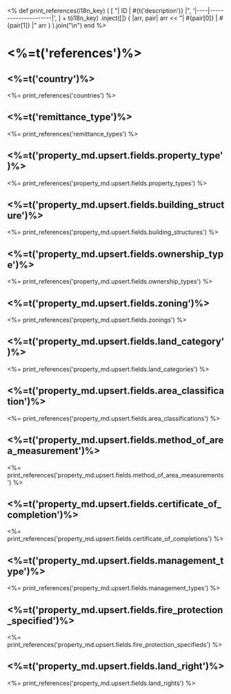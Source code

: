 <%
  def print_references(i18n_key)
    (
      [
        "| ID | #{t('description')} |",
        '|----|---------------------|',
      ] +
      t(i18n_key)
        .inject([]) {
          |arr, pair|
          arr << "| #{pair[0]} | #{pair[1]} |"
          arr
        }
    ).join("\n")
  end
%>

# <%=t('references')%>

## <%=t('country')%>

<%= print_references('countries') %>

## <%=t('remittance_type')%>

<%= print_references('remittance_types') %>

## <%=t('property_md.upsert.fields.property_type')%>

<%= print_references('property_md.upsert.fields.property_types') %>

## <%=t('property_md.upsert.fields.building_structure')%>

<%= print_references('property_md.upsert.fields.building_structures') %>

## <%=t('property_md.upsert.fields.ownership_type')%>

<%= print_references('property_md.upsert.fields.ownership_types') %>

## <%=t('property_md.upsert.fields.zoning')%>

<%= print_references('property_md.upsert.fields.zonings') %>

## <%=t('property_md.upsert.fields.land_category')%>

<%= print_references('property_md.upsert.fields.land_categories') %>

## <%=t('property_md.upsert.fields.area_classification')%>

<%= print_references('property_md.upsert.fields.area_classifications') %>

## <%=t('property_md.upsert.fields.method_of_area_measurement')%>

<%= print_references('property_md.upsert.fields.method_of_area_measurements') %>

## <%=t('property_md.upsert.fields.certificate_of_completion')%>

<%= print_references('property_md.upsert.fields.certificate_of_completions') %>

## <%=t('property_md.upsert.fields.management_type')%>

<%= print_references('property_md.upsert.fields.management_types') %>

## <%=t('property_md.upsert.fields.fire_protection_specified')%>

<%= print_references('property_md.upsert.fields.fire_protection_specifieds') %>

## <%=t('property_md.upsert.fields.land_right')%>

<%= print_references('property_md.upsert.fields.land_rights') %>
